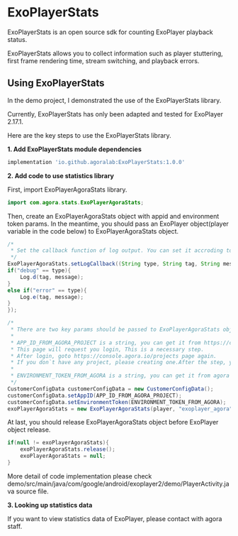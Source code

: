 # ExoPlayerStats

ExoPlayerStats is an open source sdk for counting ExoPlayer playback status.

ExoPlayerStats allows you to collect information such as player stuttering, first frame rendering time, stream switching, and playback errors.

## Using ExoPlayerStats


In the demo project, I demonstrated the use of the ExoPlayerStats library.

Currently, ExoPlayerStats has only been adapted and tested for ExoPlayer 2.17.1.

Here are the key steps to use the ExoPlayerStats library.

**1. Add ExoPlayerStats module dependencies**

```groovy
implementation 'io.github.agoralab:ExoPlayerStats:1.0.0'
```


**2. Add code to use statistics library**

First, import ExoPlayerAgoraStats library.
```java
import com.agora.stats.ExoPlayerAgoraStats;
```

Then, create an ExoPlayerAgoraStats object with appid and environment token params. 
In the meantime, you should pass an ExoPlayer object(player variable in the code below) to ExoPlayerAgoraStats object.

```java
/*
 * Set the callback function of log output. You can set it accroding to your needing.
 */
ExoPlayerAgoraStats.setLogCallback((String type, String tag, String message)->{
if("debug" == type){
    Log.d(tag, message);
}
else if("error" == type){
    Log.e(tag, message);
}
});

/*
 * There are two key params should be passed to ExoPlayerAgoraStats object by CustomerConfigData object.
 * 
 * APP_ID_FROM_AGORA_PROJECT is a string, you can get it from https://console.agora.io/projects page.
 * This page will request you login, This is a necessary step. 
 * After login, goto https://console.agora.io/projects page again.
 * If you don`t have any project, please creating one.After the step, you will see the App ID of project.
 * 
 * ENVIRONMENT_TOKEN_FROM_AGORA is a string, you can get it from agora staff.
 */
CustomerConfigData customerConfigData = new CustomerConfigData();
customerConfigData.setAppID(APP_ID_FROM_AGORA_PROJECT);
customerConfigData.setEnvironmentToken(ENVIRONMENT_TOKEN_FROM_AGORA);
exoPlayerAgoraStats = new ExoPlayerAgoraStats(player, "exoplayer_agora", customerConfigData);
```

At last, you should release ExoPlayerAgoraStats object before ExoPlayer object release.
```java
if(null != exoPlayerAgoraStats){
    exoPlayerAgoraStats.release();
    exoPlayerAgoraStats = null;
}
```


More detail of code implementation please check demo/src/main/java/com/google/android/exoplayer2/demo/PlayerActivity.java source file.

**3. Looking up statistics data**

If you want to view statistics data of ExoPlayer, please contact with agora staff.


